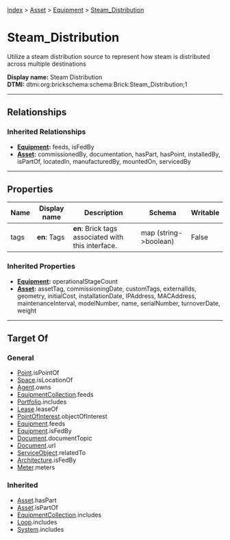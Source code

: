 [Index](../../index.md) > [Asset](../Asset.md) > [Equipment](Equipment.md) > [Steam_Distribution](#)
# Steam_Distribution

Utilize a steam distribution source to represent how steam is distributed across multiple destinations


**Display name:** Steam Distribution<br />
**DTMI:** dtmi:org:brickschema:schema:Brick:Steam_Distribution;1

---

## Relationships

### Inherited Relationships
* **[Equipment](Equipment.md):** feeds, isFedBy
* **[Asset](../Asset.md):** commissionedBy, documentation, hasPart, hasPoint, installedBy, isPartOf, locatedIn, manufacturedBy, mountedOn, servicedBy

---

## Properties

|Name|Display name|Description|Schema|Writable|
|-|-|-|-|-|
|tags|**en**: Tags|**en**: Brick tags associated with this interface.|map (string->boolean)|False|
### Inherited Properties
* **[Equipment](Equipment.md):** operationalStageCount
* **[Asset](../Asset.md):** assetTag, commissioningDate, customTags, externalIds, geometry, initialCost, installationDate, IPAddress, MACAddress, maintenanceInterval, modelNumber, name, serialNumber, turnoverDate, weight

---

## Target Of
### General
* [Point](../../Point/Point.md).isPointOf
* [Space](../../Space/Space.md).isLocationOf
* [Agent](../../Agent/Agent.md).owns
* [EquipmentCollection](../../Collection/EquipmentCollection.md).feeds
* [Portfolio](../../Collection/Portfolio.md).includes
* [Lease](../../Event/Lease.md).leaseOf
* [PointOfInterest](../../Information/PointOfInterest.md).objectOfInterest
* [Equipment](Equipment.md).feeds
* [Equipment](Equipment.md).isFedBy
* [Document](../../Information/Document/Document.md).documentTopic
* [Document](../../Information/Document/Document.md).url
* [ServiceObject](../../Information/ServiceObject/ServiceObject.md).relatedTo
* [Architecture](../../Space/Architecture/Architecture.md).isFedBy
* [Meter](Meter/Meter.md).meters
### Inherited
* [Asset](../Asset.md).hasPart
* [Asset](../Asset.md).isPartOf
* [EquipmentCollection](../../Collection/EquipmentCollection.md).includes
* [Loop](../../Collection/Loop/Loop.md).includes
* [System](../../Collection/System/System.md).includes

